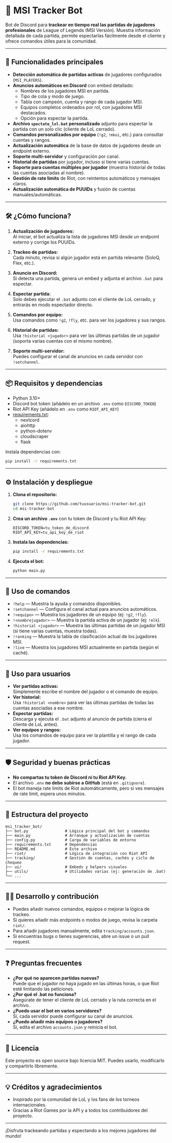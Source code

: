 # 🧠 MSI Tracker Bot

Bot de Discord para **trackear en tiempo real las partidas de jugadores profesionales** de League of Legends (MSI Versión). Muestra información detallada de cada partida, permite espectarlas fácilmente desde el cliente y ofrece comandos útiles para la comunidad.

---

## 🚀 Funcionalidades principales

- **Detección automática de partidas activas** de jugadores configurados (`MSI_PLAYERS`).
- **Anuncios automáticos en Discord** con embed detallado:
  - Nombres de los jugadores MSI en partida.
  - Tipo de cola y modo de juego.
  - Tabla con campeón, cuenta y rango de cada jugador MSI.
  - Equipos completos ordenados por rol, con jugadores MSI destacados.
  - Opción para espectar la partida.
- **Archivo `spectate_lol.bat` personalizado** adjunto para espectar la partida con un solo clic (cliente de LoL cerrado).
- **Comandos personalizados por equipo** (`!g2`, `!mkoi`, etc.) para consultar cuentas y rangos.
- **Actualización automática** de la base de datos de jugadores desde un endpoint externo.
- **Soporte multi-servidor** y configuración por canal.
- **Historial de partidas** por jugador, incluso si tiene varias cuentas.
- **Soporte para cuentas múltiples por jugador** (muestra historial de todas las cuentas asociadas al nombre).
- **Gestión de rate limits** de Riot, con reintentos automáticos y mensajes claros.
- **Actualización automática de PUUIDs** y fusión de cuentas manuales/automáticas.

---

## 🛠️ ¿Cómo funciona?

1. **Actualización de jugadores:**  
   Al iniciar, el bot actualiza la lista de jugadores MSI desde un endpoint externo y corrige los PUUIDs.

2. **Trackeo de partidas:**  
   Cada minuto, revisa si algún jugador está en partida relevante (SoloQ, Flex, etc.).

3. **Anuncio en Discord:**  
   Si detecta una partida, genera un embed y adjunta el archivo `.bat` para espectar.

4. **Espectar partida:**  
   Solo debes ejecutar el `.bat` adjunto con el cliente de LoL cerrado, y entrarás en modo espectador directo.

5. **Comandos por equipo:**  
   Usa comandos como `!g2`, `!fly`, etc. para ver los jugadores y sus rangos.

6. **Historial de partidas:**  
   Usa `!historial <jugador>` para ver las últimas partidas de un jugador (soporta varias cuentas con el mismo nombre).

7. **Soporte multi-servidor:**  
   Puedes configurar el canal de anuncios en cada servidor con `!setchannel`.

---

## 📦 Requisitos y dependencias

- Python 3.10+
- Discord bot token (añádelo en un archivo `.env` como `DISCORD_TOKEN`)
- Riot API Key (añádelo en `.env` como `RIOT_API_KEY`)
- [requirements.txt](./requirements.txt):
  - nextcord
  - aiohttp
  - python-dotenv
  - cloudscraper
  - flask

Instala dependencias con:
```bash
pip install -r requirements.txt
```

---

## ⚙️ Instalación y despliegue

1. **Clona el repositorio:**
   ```bash
   git clone https://github.com/tuusuario/msi-tracker-bot.git
   cd msi-tracker-bot
   ```
2. **Crea un archivo `.env`** con tu token de Discord y tu Riot API Key:
   ```env
   DISCORD_TOKEN=tu_token_de_discord
   RIOT_API_KEY=tu_api_key_de_riot
   ```
3. **Instala las dependencias:**
   ```bash
   pip install -r requirements.txt
   ```
4. **Ejecuta el bot:**
   ```bash
   python main.py
   ```

---

## 📝 Uso de comandos

- `!help` — Muestra la ayuda y comandos disponibles.
- `!setchannel` — Configura el canal actual para anuncios automáticos.
- `!<equipo>` — Muestra los jugadores de un equipo (ej: `!g2`, `!fly`).
- `!<nombrejugador>` — Muestra la partida activa de un jugador (ej: `!elk`).
- `!historial <jugador>` — Muestra las últimas partidas de un jugador MSI (si tiene varias cuentas, muestra todas).
- `!ranking` — Muestra la tabla de clasificación actual de los jugadores MSI.
- `!live` — Muestra los jugadores MSI actualmente en partida (según el caché).

---

## 👤 Uso para usuarios

- **Ver partidas activas:**  
  Simplemente escribe el nombre del jugador o el comando de equipo.
- **Ver historial:**  
  Usa `!historial <nombre>` para ver las últimas partidas de todas las cuentas asociadas a ese nombre.
- **Espectar partidas:**  
  Descarga y ejecuta el `.bat` adjunto al anuncio de partida (cierra el cliente de LoL antes).
- **Ver equipos y rangos:**  
  Usa los comandos de equipo para ver la plantilla y el rango de cada jugador.

---

## 🛡️ Seguridad y buenas prácticas

- **No compartas tu token de Discord ni tu Riot API Key.**
- El archivo `.env` **no debe subirse a GitHub** (está en `.gitignore`).
- El bot maneja rate limits de Riot automáticamente, pero si ves mensajes de rate limit, espera unos minutos.

---

## 🧩 Estructura del proyecto

```
msi_tracker_bot/
├── bot.py                # Lógica principal del bot y comandos
├── main.py               # Arranque y actualización de cuentas
├── config.py             # Carga de variables de entorno
├── requirements.txt      # Dependencias
├── README.md             # Este archivo
├── riot/                 # Lógica de integración con Riot API
├── tracking/             # Gestión de cuentas, cachés y ciclo de chequeo
├── ui/                   # Embeds y helpers visuales
├── utils/                # Utilidades varias (ej: generación de .bat)
└── ...
```

---

## 🧑‍💻 Desarrollo y contribución

- Puedes añadir nuevos comandos, equipos o mejorar la lógica de trackeo.
- Si quieres añadir más endpoints o modos de juego, revisa la carpeta `riot/`.
- Para añadir jugadores manualmente, edita `tracking/accounts.json`.
- Si encuentras bugs o tienes sugerencias, abre un issue o un pull request.

---

## ❓ Preguntas frecuentes

- **¿Por qué no aparecen partidas nuevas?**  
  Puede que el jugador no haya jugado en las últimas horas, o que Riot esté limitando las peticiones.
- **¿Por qué el .bat no funciona?**  
  Asegúrate de tener el cliente de LoL cerrado y la ruta correcta en el archivo.
- **¿Puedo usar el bot en varios servidores?**  
  Sí, cada servidor puede configurar su canal de anuncios.
- **¿Puedo añadir más equipos o jugadores?**  
  Sí, edita el archivo `accounts.json` y reinicia el bot.

---

## 📄 Licencia

Este proyecto es open source bajo licencia MIT. Puedes usarlo, modificarlo y compartirlo libremente.

---

## 💡 Créditos y agradecimientos

- Inspirado por la comunidad de LoL y los fans de los torneos internacionales.
- Gracias a Riot Games por la API y a todos los contribuidores del proyecto.

---

¡Disfruta trackeando partidas y espectando a los mejores jugadores del mundo!
